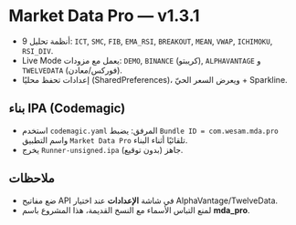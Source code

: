# Market Data Pro — v1.3.1

- 9 أنظمة تحليل: `ICT`, `SMC`, `FIB`, `EMA_RSI`, `BREAKOUT`, `MEAN`, `VWAP`, `ICHIMOKU`, `RSI_DIV`.
- Live Mode يعمل مع مزودات: `DEMO`, `BINANCE` (كريبتو), `ALPHAVANTAGE` و `TWELVEDATA` (فوركس/معادن). 
- إعدادات تحفظ محليًا (SharedPreferences)، ويعرض السعر الحيّ + Sparkline.

## بناء IPA (Codemagic)
- استخدم `codemagic.yaml` المرفق: يضبط `Bundle ID = com.wesam.mda.pro` واسم التطبيق `Market Data Pro` تلقائيًا أثناء البناء.
- يخرج `Runner-unsigned.ipa` جاهز (بدون توقيع).

## ملاحظات
- ضع مفاتيح API في شاشة **الإعدادات** عند اختيار AlphaVantage/TwelveData.
- لمنع التباس الأسماء مع النسخ القديمة، هذا المشروع باسم **mda_pro**.